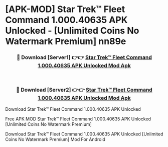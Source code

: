 # [APK-MOD] Star Trek™ Fleet Command 1.000.40635 APK Unlocked - [Unlimited Coins No Watermark Premium] nn89e



<div align="center">
<h3>🔴 Download [Server1] 👉👉 <a href="https://momento.my/?title=Star_Trek™_Fleet_Command_1.000.40635_APK_Unlocked">Star Trek™ Fleet Command 1.000.40635 APK Unlocked Mod Apk</a></h3><br>

<h3>🔴 Download [Server2] 👉👉 <a href="https://momento.my/?title=Star_Trek™_Fleet_Command_1.000.40635_APK_Unlocked">Star Trek™ Fleet Command 1.000.40635 APK Unlocked Mod Apk</a></h3>
</div>



Download Star Trek™ Fleet Command 1.000.40635 APK Unlocked 

Free APK MOD Star Trek™ Fleet Command 1.000.40635 APK Unlocked [Unlimited Coins No Watermark Premium]

Download Star Trek™ Fleet Command 1.000.40635 APK Unlocked [Unlimited Coins No Watermark Premium] Mod For Android
